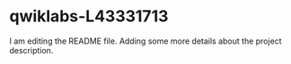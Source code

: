 # qwiklabs-L43331713

I am editing the README file. Adding some more details about the project description.
